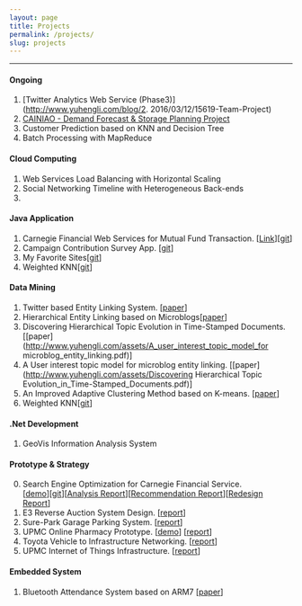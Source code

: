 ```yaml
---
layout: page
title: Projects
permalink: /projects/
slug: projects
---
```

----------


#### Ongoing

1. [Twitter Analytics Web Service (Phase3)](http://www.yuhengli.com/blog/2. 2016/03/12/15619-Team-Project)
2. [CAINIAO - Demand Forecast & Storage Planning Project](https://tianchi.aliyun.com/competition/introduction.htm?spm=5176.100066.333.2.wOSVW1&raceId=231530)
2. Customer Prediction based on KNN and Decision Tree
3. Batch Processing with MapReduce

#### Cloud Computing
1. Web Services Load Balancing with Horizontal Scaling
2. Social Networking Timeline with Heterogeneous Back-ends
3. 

#### Java Application
1. Carnegie Financial Web Services for Mutual Fund Transaction. [[Link](http://cfsenvironment.pmymaat6rx.us-west-2.elasticbeanstalk.com/)][[git](https://github.com/yuhengli/CFS.git)]
2. Campaign Contribution Survey App. [[git](https://github.com/yuhengli/CampaignContributionApplication.git)]
3. My Favorite Sites[[git](https://github.com/yuhengli/MyFavSites.git)]
4. Weighted KNN[[git](https://github.com/yuhengli/task11.git)]

#### Data Mining


1. Twitter based Entity Linking System. [[paper](https://s3.amazonaws.com/yuhengbucket/papers/HEL.pdf)]
2. Hierarchical Entity Linking based on Microblogs[[paper](http://www.yuhengli.com/assets/Hierarchical_Entity_Linking_based_on_Microblogs.pdf)]
3. Discovering Hierarchical Topic Evolution in Time-Stamped Documents. [[paper](http://www.yuhengli.com/assets/A_user_interest_topic_model_for microblog_entity_linking.pdf)]
4. A User interest topic model for microblog entity linking. [[paper](http://www.yuhengli.com/assets/Discovering Hierarchical Topic Evolution_in_Time-Stamped_Documents.pdf)]
5. An Improved Adaptive Clustering Method based on K-means. [[paper](http://www.yuhengli.com/assets/Clustering_Research_Based_on_Temporal_and_Spatial_Attributes_of_Data.pdf)]
6. Weighted KNN[[git](https://github.com/yuhengli/task11.git)]

#### .Net Development
1. GeoVis Information Analysis System

#### Prototype & Strategy
0.  Search Engine Optimization for Carnegie Financial Service.  
 [[demo](http://cfsseo.s3-website-us-east-1.amazonaws.com)][[git](https://github.com/yuhengli/CFSSEO.git)][[Analysis Report](https://s3.amazonaws.com/yuhengbucket/tasks/task10_AnalysisReport.pdf)][[Recommendation Report](https://s3.amazonaws.com/yuhengbucket/tasks/task10_RecommendationReport.pdf)][[Redesign Report](	
https://s3.amazonaws.com/yuhengbucket/tasks/task10_RedesignReport.pdf)]
1. E3 Reverse Auction System Design. [[report](https://s3.amazonaws.com/yuhengbucket/tasks/task9.pdf)]
2. Sure-Park Garage Parking System. [[report](https://s3.amazonaws.com/yuhengbucket/tasks/task6.pdf)]
3. UPMC Online Pharmacy Prototype. [[demo](http://upmcphamarcy.s3-website-us-east-1.amazonaws.com)] [[report](https://s3.amazonaws.com/yuhengbucket/tasks/task3.pdf)]
4. Toyota Vehicle to Infrastructure Networking. [[report](https://s3.amazonaws.com/yuhengbucket/tasks/task2.pdf)]
5. UPMC Internet of Things Infrastructure. [[report](https://s3.amazonaws.com/yuhengbucket/tasks/task1.pdf)]

#### Embedded System
1. Bluetooth Attendance System based on ARM7 [[paper](http://www.yuhengli.com/assets/Bluetooth_Attendance_System.pdf)]






